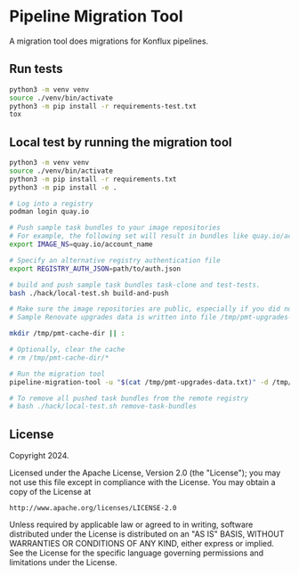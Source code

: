 # Pipeline Migration Tool

A migration tool does migrations for Konflux pipelines.

## Run tests

```bash
python3 -m venv venv
source ./venv/bin/activate
python3 -m pip install -r requirements-test.txt
tox
```

## Local test by running the migration tool

```bash
python3 -m venv venv
source ./venv/bin/activate
python3 -m pip install -r requirements.txt
python3 -m pip install -e .

# Log into a registry
podman login quay.io

# Push sample task bundles to your image repositories
# For example, the following set will result in bundles like quay.io/account_name/task-clone
export IMAGE_NS=quay.io/account_name

# Specify an alternative registry authentication file
export REGISTRY_AUTH_JSON=path/to/auth.json

# build and push sample task bundles task-clone and test-tests.
bash ./hack/local-test.sh build-and-push

# Make sure the image repositories are public, especially if you did not create them before running the above command.
# Sample Renovate upgrades data is written into file /tmp/pmt-upgrades-data.txt

mkdir /tmp/pmt-cache-dir || :

# Optionally, clear the cache
# rm /tmp/pmt-cache-dir/*

# Run the migration tool
pipeline-migration-tool -u "$(cat /tmp/pmt-upgrades-data.txt)" -d /tmp/pmt-cache-dir

# To remove all pushed task bundles from the remote registry
# bash ./hack/local-test.sh remove-task-bundles
```

## License

Copyright 2024.

Licensed under the Apache License, Version 2.0 (the "License");
you may not use this file except in compliance with the License.
You may obtain a copy of the License at

    http://www.apache.org/licenses/LICENSE-2.0

Unless required by applicable law or agreed to in writing, software
distributed under the License is distributed on an "AS IS" BASIS,
WITHOUT WARRANTIES OR CONDITIONS OF ANY KIND, either express or implied.
See the License for the specific language governing permissions and
limitations under the License.
